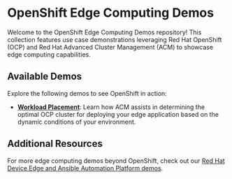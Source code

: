 # OpenShift Edge Computing Demos

Welcome to the OpenShift Edge Computing Demos repository! This collection features use case demonstrations leveraging Red Hat OpenShift (OCP) and Red Hat Advanced Cluster Management (ACM) to showcase edge computing capabilities.

## Available Demos

Explore the following demos to see OpenShift in action:

* **[Workload Placement](demos/placement/README.md)**: Learn how ACM assists in determining the optimal OCP cluster for deploying your edge application based on the dynamic conditions of your environment.

## Additional Resources

For more edge computing demos beyond OpenShift, check out our [Red Hat Device Edge and Ansible Automation Platform demos](https://github.com/luisarizmendi/rhde-aap-gitops-demo).
